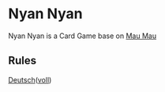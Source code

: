 Nyan Nyan
==========

Nyan Nyan is a Card Game base on [Mau Mau](https://en.wikipedia.org/wiki/Mau_mau_(card_game))

Rules
----------
[Deutsch](./rules/simplified/ger.md)([voll](./rules/ger.md))
